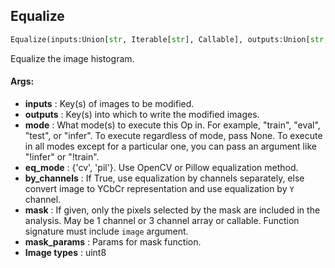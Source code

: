 ## Equalize
```python
Equalize(inputs:Union[str, Iterable[str], Callable], outputs:Union[str, Iterable[str]], mode:Union[NoneType, str, Iterable[str]]=None, eq_mode:str='cv', by_channels:bool=True, mask:Union[NoneType, numpy.ndarray, Callable]=None, mask_params:List[str]=())
```
Equalize the image histogram.

#### Args:

* **inputs** :  Key(s) of images to be modified.
* **outputs** :  Key(s) into which to write the modified images.
* **mode** :  What mode(s) to execute this Op in. For example, "train", "eval", "test", or "infer". To execute            regardless of mode, pass None. To execute in all modes except for a particular one, you can pass an argument            like "!infer" or "!train".
* **eq_mode** :  {'cv', 'pil'}. Use OpenCV or Pillow equalization method.
* **by_channels** :  If True, use equalization by channels separately, else convert image to YCbCr representation and            use equalization by `Y` channel.
* **mask** :  If given, only the pixels selected by the mask are included in the analysis. May be 1 channel or 3 channel            array or callable. Function signature must include `image` argument.
* **mask_params** :  Params for mask function.
* **Image types** :         uint8    